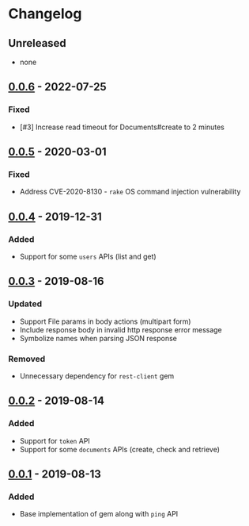 # Changelog

## Unreleased
- none

## [0.0.6](releases/tag/v0.0.6) - 2022-07-25
### Fixed
- [#3] Increase read timeout for Documents#create to 2 minutes

## [0.0.5](releases/tag/v0.0.5) - 2020-03-01
### Fixed
- Address CVE-2020-8130 - `rake` OS command injection vulnerability

## [0.0.4](releases/tag/v0.0.4) - 2019-12-31
### Added
- Support for some `users` APIs (list and get)

## [0.0.3](releases/tag/v0.0.3) - 2019-08-16
### Updated
- Support File params in body actions (multipart form)
- Include response body in invalid http response error message
- Symbolize names when parsing JSON response

### Removed
- Unnecessary dependency for `rest-client` gem

## [0.0.2](releases/tag/v0.0.2) - 2019-08-14
### Added
- Support for `token` API
- Support for some `documents` APIs (create, check and retrieve)

## [0.0.1](releases/tag/v0.0.1) - 2019-08-13
### Added
- Base implementation of gem along with `ping` API
